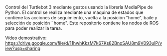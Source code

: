 Control del Turtlebot 3 mediante gestos usando la librería MediaPipe de Python.
El control se realiza mediante una máquina de estados que contiene las acciones de seguimiento, vuelta a la posición "home", baile y selección de posición ¨home".
Este repositorio contiene los nodos de ROS para poder realizar la tarea.

Vídeo demostrativo:
https://drive.google.com/file/d/11hwhKkzM7k67Ks82BnoSAU8m9V093ulP/view?usp=sharing
